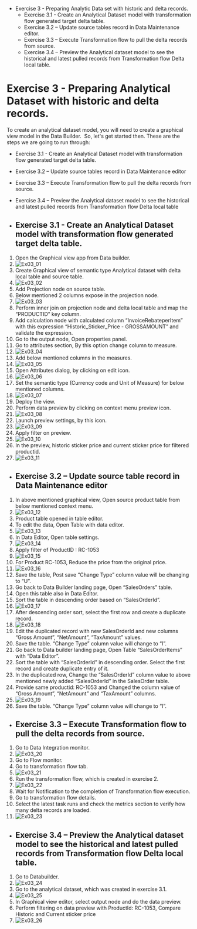 - Exercise 3 - Preparing Analytic Data set with historic and delta records.
  - Exercise 3.1 - Create an Analytical Dataset model with transformation flow generated target delta table.
  - Exercise 3.2 – Update source tables record in Data Maintenance editor.
  - Exercise 3.3 – Execute Transformation flow to pull the delta records from source.
  - Exercise 3.4 – Preview the Analytical dataset model to see the historical and latest pulled records from Transformation flow Delta local table.
 

# Exercise 3 - Preparing Analytical Dataset with historic and delta records.
To create an analytical dataset model, you will need to create a graphical view model in the Data Builder. 
 So, let's get started then. These are the steps we are going to run through:
 
-	Exercise 3.1 - Create an Analytical Dataset model with transformation flow generated target delta table.
-	Exercise 3.2 – Update source tables record in Data Maintenance editor
-	Exercise 3.3 – Execute Transformation flow to pull the delta records from source.
-	Exercise 3.4 – Preview the Analytical dataset model to see the historical and latest pulled records from Transformation flow Delta local table

- ##	Exercise 3.1 - Create an Analytical Dataset model with transformation flow generated target delta table.

1. Open the Graphical view app from Data builder.
1. ![Ex03_01](images/Ex03_01.png)
1. Create Graphical view of semantic type Analytical dataset with delta local table and source table.
1. ![Ex03_02](images/Ex03_02.png)
1. Add Projection node on source table.
1. Below mentioned 2 columns expose in the projection node.
1. ![Ex03_03](images/Ex03_03.png)
1. Perform inner join on projection node and delta local table and map the “PRODUCTID” key column.
1. Add calculation node with calculated column “InvoiceRebateperItem” with this expression “Historic_Sticker_Price - GROSSAMOUNT” and validate the expression. 
1. Go to the output node, Open properties panel. 
1. Go to attributes section, By this option change column to measure.
1. ![Ex03_04](images/Ex03_04.png)
1. Add below mentioned columns in the measures.
1. ![Ex03_05](images/Ex03_05.png)
1. Open Attributes dialog, by clicking on edit icon.
1. ![Ex03_06](images/Ex03_06.png)
1. Set the semantic type (Currency code and Unit of Measure) for below mentioned columns.
1. ![Ex03_07](images/Ex03_07.png)
1. Deploy the view.
1. Perform data preview by clicking on context menu preview icon.
1. ![Ex03_08](images/Ex03_08.png)
1. Launch preview settings, by this icon.
1. ![Ex03_09](images/Ex03_09.png)
1. Apply filter on preview.
1. ![Ex03_10](images/Ex03_10.png)
1. In the preview, historic sticker price and current sticker price for filtered productid.
1. ![Ex03_11](images/Ex03_11.png)



- ##	Exercise 3.2 – Update source table record in Data Maintenance editor

1. In above mentioned graphical view,  Open source product table from below mentioned context menu.
1. ![Ex03_12](images/Ex03_12.png)
1. Product table opened in table editor.
1. To edit the data, Open Table with data editor.
1. ![Ex03_13](images/Ex03_13.png)
1. In Data Editor, Open table settings.
1. ![Ex03_14](images/Ex03_14.png)
1. Apply filter of ProductID : RC-1053
1. ![Ex03_15](images/Ex03_15.png)
1. For Product RC-1053, Reduce the price from the original price.
1. ![Ex03_16](images/Ex03_16.png)
1. Save the table, Post save “Change Type” column value will be changing to “U”.
1. Go back to Data Builder landing page, Open “SalesOrders” table.
1. Open this table also in Data Editor.
1. Sort the table in descending order based on “SalesOrderId”.
1. ![Ex03_17](images/Ex03_17.png)
1. After descending order sort, select the first row and create a duplicate record.
1. ![Ex03_18](images/Ex03_18.png)
1. Edit the duplicated record with new SalesOrderId and new columns “Gross Amount”, “NetAmount”, “TaxAmount” values.
1. Save the table. “Change Type” column value will change to “I”.
1. Go back to Data builder landing page, Open Table “SalesOrderItems” with “Data Editor”.
1. Sort the table with “SalesOrderId” in descending order. Select the first record and create duplicate entry of it.
1. In the duplicated row, Change the “SalesOrderId” column value to above mentioned newly added “SalesOrderId” in the SalesOrder table.
1. Provide same productid: RC-1053 and Changed the column value of “Gross Amount”, “NetAmount” and “TaxAmount” columns.
1. ![Ex03_19](images/Ex03_19.png)
1. Save the table. “Change Type” column value will change to “I”.


- ##	Exercise 3.3 – Execute Transformation flow to pull the delta records from source.

1. Go to Data Integration monitor.
1. ![Ex03_20](images/Ex03_20.png)
1. Go to Flow monitor.
1. Go to transformation flow tab.
1. ![Ex03_21](images/Ex03_21.png)
1. Run the transformation flow, which is created in exercise 2.
1. ![Ex03_22](images/Ex03_22.png)
1. Wait for Notification to the completion of Transformation flow execution.
1. Go to transformation flow details.
1. Select the latest task runs and check the metrics section to verify how many delta records are loaded.
1. ![Ex03_23](images/Ex03_23.png)


- ##	Exercise 3.4 – Preview the Analytical dataset model to see the historical and latest pulled records from Transformation flow Delta local table.

1. Go to Databuilder.
1. ![Ex03_24](images/Ex03_24.png)
1. Go to the analytical dataset, which was created in exercise 3.1.
1. ![Ex03_25](images/Ex03_25.png)
1. In Graphical view editor, select output node and do the data preview.
1. Perform filtering on data preview with ProductId: RC-1053, Compare Historic and Current sticker price
1. ![Ex03_26](images/Ex03_26.png)































 





